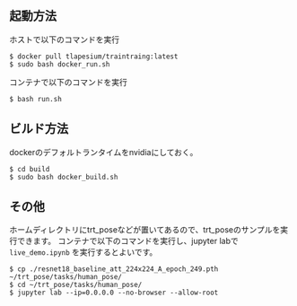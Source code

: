 ## 起動方法
ホストで以下のコマンドを実行
```
$ docker pull tlapesium/traintraing:latest
$ sudo bash docker_run.sh
```
コンテナで以下のコマンドを実行
```
$ bash run.sh
```

## ビルド方法
dockerのデフォルトランタイムをnvidiaにしておく。
```
$ cd build
$ sudo bash docker_build.sh
```

## その他
ホームディレクトリにtrt\_poseなどが置いてあるので、trt\_poseのサンプルを実行できます。
コンテナで以下のコマンドを実行し、jupyter labで `live_demo.ipynb` を実行するとよいです。
```
$ cp ./resnet18_baseline_att_224x224_A_epoch_249.pth ~/trt_pose/tasks/human_pose/
$ cd ~/trt_pose/tasks/human_pose/
$ jupyter lab --ip=0.0.0.0 --no-browser --allow-root
```

